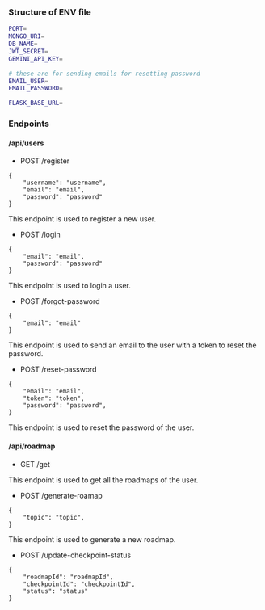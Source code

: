 ### Structure of ENV file

```bash
PORT=
MONGO_URI=
DB_NAME=
JWT_SECRET=
GEMINI_API_KEY=

# these are for sending emails for resetting password
EMAIL_USER=
EMAIL_PASSWORD=

FLASK_BASE_URL=
```

### Endpoints

#### /api/users

- POST /register

```
{
    "username": "username",
    "email": "email",
    "password": "password"
}
```

This endpoint is used to register a new user.

- POST /login

```
{
    "email": "email",
    "password": "password"
}
```

This endpoint is used to login a user.

- POST /forgot-password

```
{
    "email": "email"
}
```

This endpoint is used to send an email to the user with a token to reset the password.

- POST /reset-password

```
{
    "email": "email",
    "token": "token",
    "password": "password",
}
```

This endpoint is used to reset the password of the user.

#### /api/roadmap

- GET /get

This endpoint is used to get all the roadmaps of the user.

- POST /generate-roamap

```
{
    "topic": "topic",
}
```

This endpoint is used to generate a new roadmap.

- POST /update-checkpoint-status

```
{
    "roadmapId": "roadmapId",
    "checkpointId": "checkpointId",
    "status": "status"
}
```
